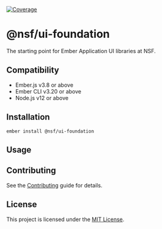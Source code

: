 [![Coverage](https://sonarqube.nsf.gov/api/project_badges/measure?project=nsf-ui-foundation&metric=coverage)](https://sonarqube.nsf.gov/dashboard?id=nsf-ui-foundation)

@nsf/ui-foundation
==============================================================================

The starting point for Ember Application UI libraries at NSF.


Compatibility
------------------------------------------------------------------------------

* Ember.js v3.8 or above
* Ember CLI v3.20 or above
* Node.js v12 or above


Installation
------------------------------------------------------------------------------

```
ember install @nsf/ui-foundation
```


Usage
------------------------------------------------------------------------------



Contributing
------------------------------------------------------------------------------

See the [Contributing](CONTRIBUTING.md) guide for details.


License
------------------------------------------------------------------------------

This project is licensed under the [MIT License](LICENSE.md).
